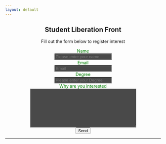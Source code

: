 ```yaml
---
layout: default
---
```

<h2 align="center">  Student Liberation Front </h2>

<p align="center"> Fill out the form below to register interest </p>

<form method="post" action="https://forms.un-static.com/forms/e54ad8b03000d217dd0877fcd7c039f8d971fb4f">
  <div align="center" class="form-group row">
    <label for="inputName" style="color: Green" class="col-sm-2 col-form-label">Name</label>
    <div class="col-sm-10">
      <input type="text" class="form-control" id="inputName" placeholder="Please enter your name" style="background-color: #494949">
    </div>
  </div>
  <div align="center" class="form-group row">
    <label for="inputEmail" style="color: Green" class="col-sm-2 col-form-label">Email</label>
    <div class="input-group col-sm-10">
      <div class="input-group-prepend"><i class="input-group-text fa fa-envelope"></i></div>
      <input type="email" class="form-control" id="inputEmail" placeholder="Email" style="background-color: #494949">
    </div>
  </div>
  <div align="center" class="form-group row">
    <label for="inputDegree" style="color: Green" class="col-sm-2 col-form-label">Degree</label>
    <div class="col-md-10">
      <input type="text" class="form-control" id="inputDegree" placeholder="Please enter your Degree" style="background-color: #494949">
    </div>
  </div>
  <div align="center" class="form-group row">
    <label for="inputMessage" style="color: Green" class="col-sm-2 col-form-label">Why are you interested</label>
    <div class="col-sm-10">
      <textarea name="inputMessage" cols="40" rows="8" class="form-control" style="background-color: #494949"></textarea>
    </div>
  </div>
  <div align="center" class="form-group row">
    <div class="col-sm-10">
      <button type="submit" class="btn btn-primary">Send</button>
    </div>
  </div>
</form>

------------------------------------------------------------------------------------------------------------------------------

<script type="module" src="https://ajax.googleapis.com/ajax/libs/model-viewer/3.0.1/model-viewer.min.js"></script>

<!-- Use it like any other HTML element -->
<model-viewer align="center" alt="funny" src="meme.glb" shadow-intensity="1" camera-controls touch-action="pan-y"></model-viewer>